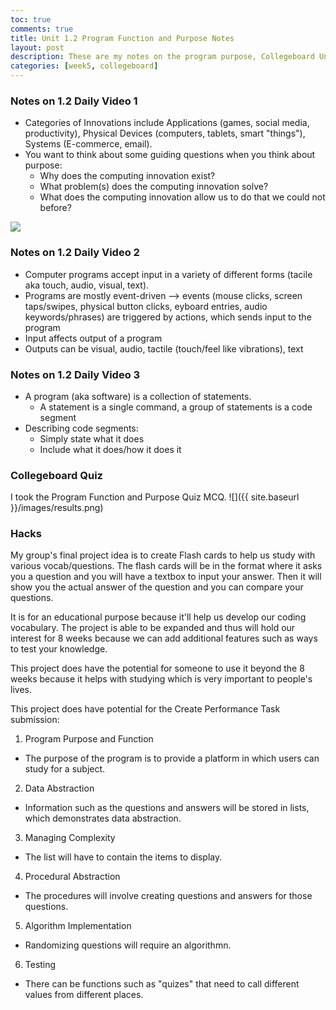 ```yaml
---
toc: true
comments: true
title: Unit 1.2 Program Function and Purpose Notes
layout: post
description: These are my notes on the program purpose, Collegeboard Unit 1.2
categories: [week5, collegeboard]
---
```


### Notes on 1.2 Daily Video 1
- Categories of Innovations include Applications (games, social media, productivity), Physical Devices (computers, tablets, smart "things"), Systems (E-commerce, email).
- You want to think about some guiding questions when you think about purpose:
    - Why does the computing innovation exist?
    - What problem(s) does the computing innovation solve?
    - What does the computing innovation allow us to do that we could not before?
<img src="{{site.baseurl}}/images/week5purpose.jpg">

### Notes on 1.2 Daily Video 2
- Computer programs accept input in a variety of different forms (tacile aka touch, audio, visual, text).
- Programs are mostly event-driven --> events (mouse clicks, screen taps/swipes, physical button clicks, eyboard entries, audio keywords/phrases) are triggered by actions, which sends input to the program
- Input affects output of a program
- Outputs can be visual, audio, tactile (touch/feel like vibrations), text

### Notes on 1.2 Daily Video 3
- A program (aka software) is a collection of statements.
    - A statement is a single command, a group of statements is a code segment
- Describing code segments:
    - Simply state what it does
    - Include what it does/how it does it

### Collegeboard Quiz
I took the Program Function and Purpose Quiz MCQ.
![]({{ site.baseurl }}/images/results.png)
### Hacks
My group's final project idea is to create Flash cards to help us study with various vocab/questions. The flash cards will be in the format where it asks you a question and you will have a textbox to input your answer. Then it will show you the actual answer of the question and you can compare your questions.

It is for an educational purpose because it'll help us develop our coding vocabulary. The project is able to be expanded and thus will hold our interest for 8 weeks because we can add additional features such as ways to test your knowledge.

This project does have the potential for someone to use it beyond the 8 weeks because it helps with studying which is very important to people's lives.

This project does have potential for the Create Performance Task submission:
1. Program Purpose and Function
- The purpose of the program is to provide a platform in which users can study for a subject.
2. Data Abstraction
- Information such as the questions and answers will be stored in lists, which demonstrates data abstraction.
3. Managing Complexity
- The list will have to contain the items to display.
4. Procedural Abstraction
- The procedures will involve creating questions and answers for those questions.
5. Algorithm Implementation
- Randomizing questions will require an algorithmn.
6. Testing
- There can be functions such as "quizes" that need to call different values from different places. 
